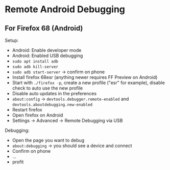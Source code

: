 # Remote Android Debugging

## For Firefox 68 (Android)

Setup:

* Android: Enable developer mode
* Android: Enabled USB debugging
* `sudo apt install adb`
* `sudo adb kill-server`
* `sudo adb start-server` -> confirm on phone
* Install firefox 68esr (anything newer requires FF Preview on Android)
* Start with `./firefox -p`, create a new profile ("esr" for example), disable check to auto use the new profile
* Disable auto updates in the preferences
* `about:config` -> `devtools.debugger.remote-enabled` and `devtools.aboutdebugging.new-enabled`
* Restart firefox
* Open firefox on Android
* Settings -> Advanced -> Remote Debugging via USB

Debugging:

* Open the page you want to debug
* `about:debugging` -> you should see a device and connect
* Confirm on phone
* ...
* profit